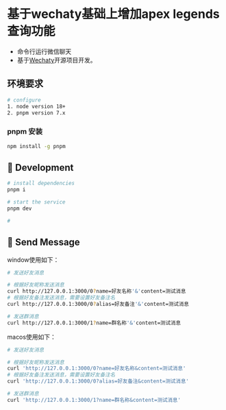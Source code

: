 # 基于wechaty基础上增加apex legends查询功能

- 命令行运行微信聊天
- 基于[Wechaty](http://github.com/wechaty/wechaty)开源项目开发。

## 环境要求
```bash
# configure
1. node version 18+
2. pnpm version 7.x
```

### pnpm 安装
```bash
npm install -g pnpm
```

## 🚀 Development
```bash
# install dependencies
pnpm i

# start the service
pnpm dev

# 
```

## 🌟 Send Message
window使用如下：
```bash
# 发送好友消息

# 根据好友昵称发送消息
curl http://127.0.0.1:3000/0?name=好友名称'&'content=测试消息
# 根据好友备注发送消息，需要设置好友备注名
curl http://127.0.0.1:3000/0?alias=好友备注'&'content=测试消息

# 发送群消息
curl http://127.0.0.1:3000/1?name=群名称'&'content=测试消息
```

macos使用如下：
```bash
# 发送好友消息

# 根据好友昵称发送消息
curl 'http://127.0.0.1:3000/0?name=好友名称&content=测试消息'
# 根据好友备注发送消息，需要设置好友备注名
curl 'http://127.0.0.1:3000/0?alias=好友备注&content=测试消息'

# 发送群消息
curl 'http://127.0.0.1:3000/1?name=群名称&content=测试消息'
```



